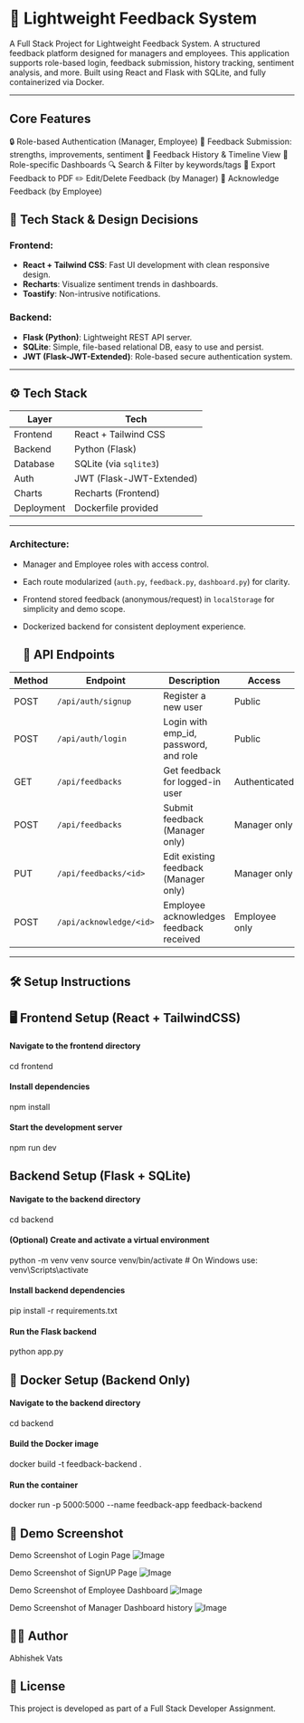 # 🚀 Lightweight Feedback System

A Full Stack Project for Lightweight Feedback System.
A structured feedback platform designed for managers and employees. 
This application supports role-based login, feedback submission, history tracking, sentiment analysis, and more.
Built using React and Flask with SQLite, and fully containerized via Docker.

---
## Core Features

🔒 Role-based Authentication (Manager, Employee)
📝 Feedback Submission: strengths, improvements, sentiment
📃 Feedback History & Timeline View
🧭 Role-specific Dashboards
🔍 Search & Filter by keywords/tags
🧾 Export Feedback to PDF
✏️ Edit/Delete Feedback (by Manager)
👀 Acknowledge Feedback (by Employee)


## 🧰 Tech Stack & Design Decisions

### Frontend:
- **React + Tailwind CSS**: Fast UI development with clean responsive design.
- **Recharts**: Visualize sentiment trends in dashboards.
- **Toastify**: Non-intrusive notifications.

### Backend:
- **Flask (Python)**: Lightweight REST API server.
- **SQLite**: Simple, file-based relational DB, easy to use and persist.
- **JWT (Flask-JWT-Extended)**: Role-based secure authentication system.

---
## ⚙️ Tech Stack

| Layer      | Tech                      |
|------------|---------------------------|
| Frontend   | React + Tailwind CSS      |
| Backend    | Python (Flask)            |
| Database   | SQLite (via `sqlite3`)    |
| Auth       | JWT (Flask-JWT-Extended)  |
| Charts     | Recharts (Frontend)       |
| Deployment | Dockerfile provided       |

---

### Architecture:
- Manager and Employee roles with access control.
- Each route modularized (`auth.py`, `feedback.py`, `dashboard.py`) for clarity.
- Frontend stored feedback (anonymous/request) in `localStorage` for simplicity and demo scope.
- Dockerized backend for consistent deployment experience.

  ## 📡 API Endpoints

| Method | Endpoint               | Description                                  | Access        |
|--------|------------------------|----------------------------------------------|---------------|
| POST   | `/api/auth/signup`     | Register a new user                          | Public        |
| POST   | `/api/auth/login`      | Login with emp_id, password, and role        | Public        |
| GET    | `/api/feedbacks`       | Get feedback for logged-in user              | Authenticated |
| POST   | `/api/feedbacks`       | Submit feedback (Manager only)               | Manager only  |
| PUT    | `/api/feedbacks/<id>`  | Edit existing feedback (Manager only)        | Manager only  |
| POST   | `/api/acknowledge/<id>`| Employee acknowledges feedback received      | Employee only |

---

## 🛠️ Setup Instructions

## 🖥️ Frontend Setup (React + TailwindCSS)
#### Navigate to the frontend directory
cd frontend
#### Install dependencies
npm install
#### Start the development server
npm run dev

## Backend Setup (Flask + SQLite)

#### Navigate to the backend directory
cd backend
#### (Optional) Create and activate a virtual environment
python -m venv venv
source venv/bin/activate    # On Windows use: venv\Scripts\activate
#### Install backend dependencies
pip install -r requirements.txt
#### Run the Flask backend
python app.py

## 🐳 Docker Setup (Backend Only)

#### Navigate to the backend directory
cd backend
#### Build the Docker image
docker build -t feedback-backend .
#### Run the container
docker run -p 5000:5000 --name feedback-app feedback-backend

## 📸 Demo Screenshot

Demo Screenshot of Login Page
![Image](https://github.com/user-attachments/assets/d91149e7-dae7-47b3-a85c-0aa503ee8717)

Demo Screenshot of SignUP Page
![Image](https://github.com/user-attachments/assets/940c9cb9-5d60-4020-bed6-2dd31ddb2572)

Demo Screenshot of Employee Dashboard
![Image](https://github.com/user-attachments/assets/05eee328-32a2-4ac2-99b0-159216ee3dff)

Demo Screenshot of Manager Dashboard history
![Image](https://github.com/user-attachments/assets/876ead1c-6b77-4de1-b380-6fe6d7158de0)



## 👨‍💻 Author
Abhishek Vats

## 📄 License
This project is developed as part of a Full Stack Developer Assignment.




